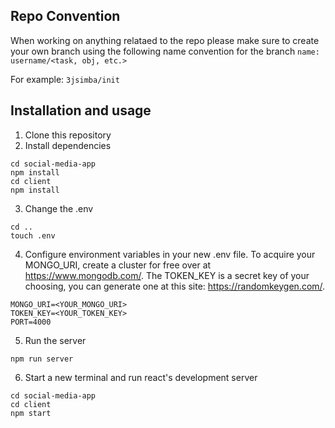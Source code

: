 ## Repo Convention

When working on anything relataed to the repo please make sure to create your own branch using the following name convention for the branch `name: username/<task, obj, etc.>`

For example: `3jsimba/init`

## Installation and usage
1) Clone this repository  
2) Install dependencies  
```
cd social-media-app  
npm install
cd client
npm install
```
3) Change the .env
```
cd ..
touch .env
```
4) Configure environment variables in your new .env file. To acquire your MONGO_URI, create a cluster for free over at https://www.mongodb.com/. The TOKEN_KEY is a secret key of your choosing, you can generate one at this site: https://randomkeygen.com/.
```
MONGO_URI=<YOUR_MONGO_URI> 
TOKEN_KEY=<YOUR_TOKEN_KEY>
PORT=4000
```
5) Run the server
```
npm run server
```
6) Start a new terminal and run react's development server
```
cd social-media-app
cd client
npm start
```
